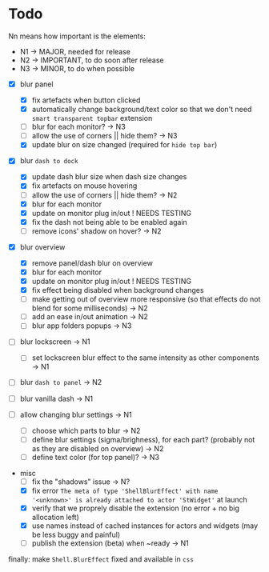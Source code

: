 # Todo

Nn means how important is the elements:

- N1 -> MAJOR, needed for release
- N2 -> IMPORTANT, to do soon after release
- N3 -> MINOR, to do when possible

- [x] blur panel
  - [x] fix artefacts when button clicked
  - [x] automatically change background/text color so that we don't need `smart transparent topbar` extension
  - [ ] blur for each monitor?  -> N3
  - [ ] allow the use of corners || hide them?  -> N3
  - [x] update blur on size changed (required for `hide top bar`)

- [x] blur `dash to dock`
  - [x] update dash blur size when dash size changes
  - [x] fix artefacts on mouse hovering
  - [ ] allow the use of corners || hide them?  -> N2
  - [x] blur for each monitor
  - [x] update on monitor plug in/out ! NEEDS TESTING
  - [x] fix the dash not being able to be enabled again
  - [ ] remove icons' shadow on hover?  -> N2

- [x] blur overview
  - [x] remove panel/dash blur on overview
  - [x] blur for each monitor
  - [x] update on monitor plug in/out ! NEEDS TESTING
  - [x] fix effect being disabled when background changes
  - [ ] make getting out of overview more responsive (so that effects do not blend for some milliseconds) -> N2
  - [ ] add an ease in/out animation  -> N2
  - [ ] blur app folders popups -> N3

- [ ] blur lockscreen -> N1
  - [ ] set lockscreen blur effect to the same intensity as other components  -> N1

- [ ] blur `dash to panel`  -> N2

- [ ] blur vanilla dash -> N1

- [ ] allow changing blur settings  -> N1
  - [ ] choose which parts to blur  -> N2
  - [ ] define blur settings (sigma/brighness), for each part? (probably not as they are disabled on overview)  -> N2
  - [ ] define text color (for top panel)?  -> N3

- misc
  - [ ] fix the "shadows" issue -> N?
  - [x] fix error `The meta of type 'ShellBlurEffect' with name '<unknown>' is already attached to actor 'StWidget'` at launch
  - [x] verify that we proprely disable the extension (no error + no big allocation left)
  - [x] use names instead of cached instances for actors and widgets (may be less buggy and painful)
  - [ ] publish the extension (beta) when ~ready  -> N1

finally: make `Shell.BlurEffect` fixed and available in `css`

